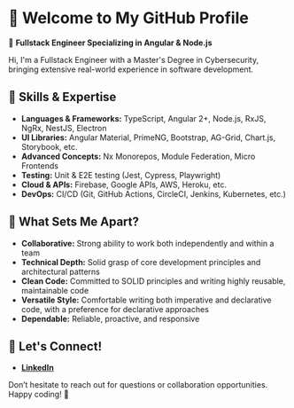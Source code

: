 # 👋 Welcome to My GitHub Profile

🚀 **Fullstack Engineer Specializing in Angular & Node.js**

Hi, I'm a Fullstack Engineer with a Master's Degree in Cybersecurity, bringing extensive real-world experience in software development.

## 🚀 Skills & Expertise

- **Languages & Frameworks:** TypeScript, Angular 2+, Node.js, RxJS, NgRx, NestJS, Electron
- **UI Libraries:** Angular Material, PrimeNG, Bootstrap, AG-Grid, Chart.js, Storybook, etc.
- **Advanced Concepts:** Nx Monorepos, Module Federation, Micro Frontends
- **Testing:** Unit & E2E testing (Jest, Cypress, Playwright)
- **Cloud & APIs:** Firebase, Google APIs, AWS, Heroku, etc.
- **DevOps:** CI/CD (Git, GitHub Actions, CircleCI, Jenkins, Kubernetes, etc.)

## 🧠 What Sets Me Apart?

- **Collaborative:** Strong ability to work both independently and within a team
- **Technical Depth:** Solid grasp of core development principles and architectural patterns
- **Clean Code:** Committed to SOLID principles and writing highly reusable, maintainable code
- **Versatile Style:** Comfortable writing both imperative and declarative code, with a preference for declarative approaches
- **Dependable:** Reliable, proactive, and responsive

## 🤝 Let's Connect!

- **[LinkedIn](https://www.linkedin.com/in/yuriy-lisik/)**

Don’t hesitate to reach out for questions or collaboration opportunities. Happy coding! 🎉
